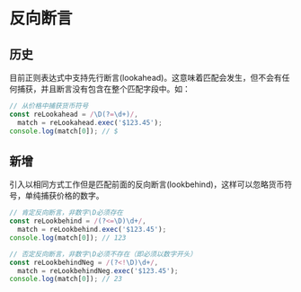 # 反向断言

## 历史
目前正则表达式中支持先行断言(lookahead)。这意味着匹配会发生，但不会有任何捕获，并且断言没有包含在整个匹配字段中。如：
```js
// 从价格中捕获货币符号
const reLookahead = /\D(?=\d+)/,
  match = reLookahead.exec('$123.45');
console.log(match[0]); // $
```

## 新增
引入以相同方式工作但是匹配前面的反向断言(lookbehind)，这样可以忽略货币符号，单纯捕获价格的数字。
```js
// 肯定反向断言，非数字\D必须存在
const reLookbehind = /(?<=\D)\d+/,
  match = reLookbehind.exec('$123.45');
console.log(match[0]); // 123

// 否定反向断言，非数字\D必须不存在（即必须以数字开头）
const reLookbehindNeg = /(?<!\D)\d+/,
  match = reLookbehindNeg.exec('$123.45');
console.log(match[0]); // 23
```